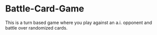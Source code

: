 # Battle-Card-Game
This is a turn based game where you play against an a.i. opponent and battle over randomized cards.
